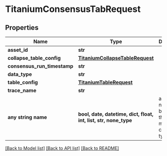 # TitaniumConsensusTabRequest


## Properties
Name | Type | Description | Notes
------------ | ------------- | ------------- | -------------
**asset_id** | **str** |  | [optional] 
**collapse_table_config** | [**TitaniumCollapseTableRequest**](TitaniumCollapseTableRequest.md) |  | [optional] 
**consensus_run_timestamp** | **str** |  | [optional] 
**data_type** | **str** |  | [optional] 
**table_config** | [**TitaniumTableRequest**](TitaniumTableRequest.md) |  | [optional] 
**trace_name** | **str** |  | [optional] 
**any string name** | **bool, date, datetime, dict, float, int, list, str, none_type** | any string name can be used but the value must be the correct type | [optional]

[[Back to Model list]](../README.md#documentation-for-models) [[Back to API list]](../README.md#documentation-for-api-endpoints) [[Back to README]](../README.md)


